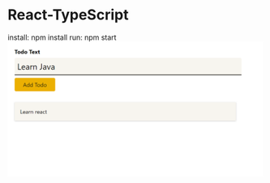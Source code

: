 # React-TypeScript
install: npm install
run: npm start
![Demo image](./asset/typescript%20demo.png)
 
